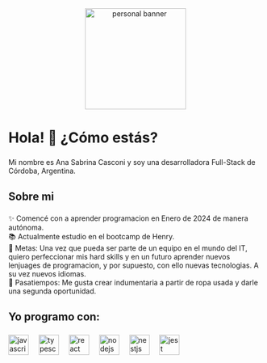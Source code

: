 <div align="center">
  <img src="https://media.licdn.com/dms/image/v2/D4D16AQHuYDKC6fwt_A/profile-displaybackgroundimage-shrink_350_1400/profile-displaybackgroundimage-shrink_350_1400/0/1723502119257?e=1729123200&v=beta&t=FO1CDYB-wx6OMiAAPVh7QjmUEFGaDl7WMdDk0m-NF7Q" height="200" alt="personal banner">
</div>

###

<h1 align="left">Hola! 👋 ¿Cómo estás?</h1>

###

<p align="left">Mi nombre es Ana Sabrina Casconi y soy una desarrolladora Full-Stack de Córdoba, Argentina.</p>

###

<h2 align="left">Sobre mi</h2>

###

<p align="left">✨ Comencé con a aprender programacion en Enero de 2024 de manera autónoma.<br>📚 Actualmente estudio en el bootcamp de Henry.<br>🎯 Metas: Una vez que pueda ser parte de un equipo en el mundo del IT, quiero perfeccionar mis hard skills y en un futuro aprender nuevos lenjuages de programacion, y por supuesto, con ello nuevas tecnologias. A su vez nuevos idiomas.<br>🎲 Pasatiempos: Me gusta crear indumentaria a partir de ropa usada y darle una segunda oportunidad.</p>

###

<h2 align="left">Yo programo con:</h2>

###

<div align="left">
  <img src="https://cdn.jsdelivr.net/gh/devicons/devicon/icons/javascript/javascript-original.svg" height="40" alt="javascript logo"  />
  <img width="12" />
  <img src="https://cdn.jsdelivr.net/gh/devicons/devicon/icons/typescript/typescript-original.svg" height="40" alt="typescript logo"  />
  <img width="12" />
  <img src="https://cdn.jsdelivr.net/gh/devicons/devicon/icons/react/react-original.svg" height="40" alt="react logo"  />
  <img width="12" />
  <img src="https://cdn.jsdelivr.net/gh/devicons/devicon/icons/nodejs/nodejs-original.svg" height="40" alt="nodejs logo"  />
  <img width="12" />
  <img src="https://nestjs.com/logo-small-gradient.76616405.svg" height="40" alt="nestjs logo"  />
  <img width="12" />
  <img src="https://cdn.jsdelivr.net/gh/devicons/devicon/icons/jest/jest-plain.svg" height="40" alt="jest logo"  />
</div>

###


<!--
**Anacasconi1/Anacasconi1** is a ✨ _special_ ✨ repository because its `README.md` (this file) appears on your GitHub profile.

Here are some ideas to get you started:

- 🔭 I’m currently working on ...
- 🌱 I’m currently learning ...
- 👯 I’m looking to collaborate on ...
- 🤔 I’m looking for help with ...
- 💬 Ask me about ...
- 📫 How to reach me: ...
- 😄 Pronouns: ...
- ⚡ Fun fact: ...
-->
